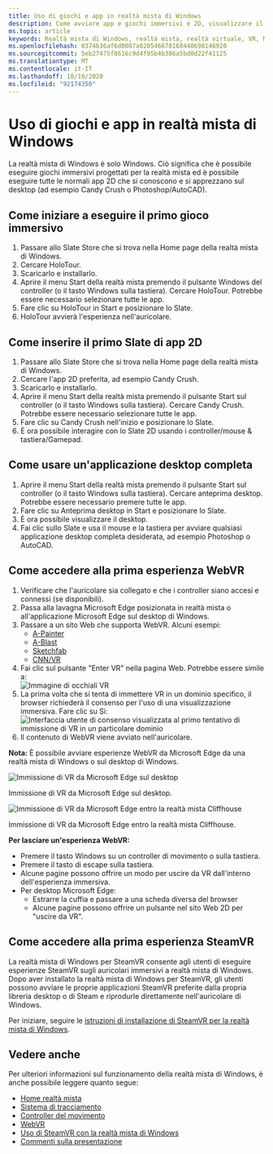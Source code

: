 ```yaml
---
title: Uso di giochi e app in realtà mista di Windows
description: Come avviare app e giochi immersivi e 2D, visualizzare il desktop e sperimentare il contenuto di WebVR e SteamVR.
ms.topic: article
keywords: Realtà mista di Windows, realtà mista, realtà virtuale, VR, MR, Apps, giochi, desktop, SteamVR, WebVR, Steam
ms.openlocfilehash: 0374b36af6d0007a020546678168440698146920
ms.sourcegitcommit: 5eb27475f8616c9d4f95b4b386a5bd0d22f41125
ms.translationtype: MT
ms.contentlocale: it-IT
ms.lasthandoff: 10/19/2020
ms.locfileid: "92174350"
---
```

# <a name="using-games-and-apps-in-windows-mixed-reality"></a>Uso di giochi e app in realtà mista di Windows

La realtà mista di Windows è solo Windows. Ciò significa che è possibile eseguire giochi immersivi progettati per la realtà mista ed è possibile eseguire tutte le normali app 2D che si conoscono e si apprezzano sul desktop (ad esempio Candy Crush o Photoshop/AutoCAD).

## <a name="how-to-get-into-your-first-immersive-game"></a>Come iniziare a eseguire il primo gioco immersivo
1. Passare allo Slate Store che si trova nella Home page della realtà mista di Windows.
2. Cercare HoloTour.
3. Scaricarlo e installarlo.
4. Aprire il menu Start della realtà mista premendo il pulsante Windows del controller (o il tasto Windows sulla tastiera). Cercare HoloTour. Potrebbe essere necessario selezionare tutte le app.
5. Fare clic su HoloTour in Start e posizionare lo Slate.
6. HoloTour avvierà l'esperienza nell'auricolare.

## <a name="how-to-place-your-first-2d-app-slate"></a>Come inserire il primo Slate di app 2D
1. Passare allo Slate Store che si trova nella Home page della realtà mista di Windows.
2. Cercare l'app 2D preferita, ad esempio Candy Crush.
3. Scaricarlo e installarlo.
4. Aprire il menu Start della realtà mista premendo il pulsante Start sul controller (o il tasto Windows sulla tastiera). Cercare Candy Crush. Potrebbe essere necessario selezionare tutte le app.
5. Fare clic su Candy Crush nell'inizio e posizionare lo Slate.
6. È ora possibile interagire con lo Slate 2D usando i controller/mouse & tastiera/Gamepad.

## <a name="how-to-use-a-full-desktop-application"></a>Come usare un'applicazione desktop completa
1. Aprire il menu Start della realtà mista premendo il pulsante Start sul controller (o il tasto Windows sulla tastiera). Cercare anteprima desktop. Potrebbe essere necessario premere tutte le app.
2. Fare clic su Anteprima desktop in Start e posizionare lo Slate.
3. È ora possibile visualizzare il desktop.
4. Fai clic sullo Slate e usa il mouse e la tastiera per avviare qualsiasi applicazione desktop completa desiderata, ad esempio Photoshop o AutoCAD.

## <a name="how-to-get-into-your-first-webvr-experience"></a>Come accedere alla prima esperienza WebVR
1. Verificare che l'auricolare sia collegato e che i controller siano accesi e connessi (se disponibili).
2. Passa alla lavagna Microsoft Edge posizionata in realtà mista o all'applicazione Microsoft Edge sul desktop di Windows.
3. Passare a un sito Web che supporta WebVR. Alcuni esempi:
   * [A-Painter](https://aframe.io/a-painter/)
   * [A-Blast](https://aframe.io/a-blast/)
   * [Sketchfab](https://sketchfab.com/)
   * [CNN/VR](https://cnn.com/vr)
4. Fai clic sul pulsante "Enter VR" nella pagina Web. Potrebbe essere simile a: \
   ![Immagine di occhiali VR](images/75px-enter-vr.png)
5. La prima volta che si tenta di immettere VR in un dominio specifico, il browser richiederà il consenso per l'uso di una visualizzazione immersiva. Fare clic su Sì: ![Interfaccia utente di consenso visualizzata al primo tentativo di immissione di VR in un particolare dominio](images/1053px-Webvr-consent-ui.png)
6. Il contenuto di WebVR viene avviato nell'auricolare.

**Nota:** È possibile avviare esperienze WebVR da Microsoft Edge da una realtà mista di Windows o sul desktop di Windows.

![Immissione di VR da Microsoft Edge sul desktop](images/450px-webvr-desktop.png)

Immissione di VR da Microsoft Edge sul desktop.

![Immissione di VR da Microsoft Edge entro la realtà mista Cliffhouse](images/450px-enter-vr-cliffhouse.jpg)

Immissione di VR da Microsoft Edge entro la realtà mista Cliffhouse.

**Per lasciare un'esperienza WebVR:**
* Premere il tasto Windows su un controller di movimento o sulla tastiera.
* Premere il tasto di escape sulla tastiera.
* Alcune pagine possono offrire un modo per uscire da VR dall'interno dell'esperienza immersiva.
* Per desktop Microsoft Edge:
  * Estrarre la cuffia e passare a una scheda diversa del browser
  * Alcune pagine possono offrire un pulsante nel sito Web 2D per "uscire da VR".

## <a name="how-to-get-into-your-first-steamvr-experience"></a>Come accedere alla prima esperienza SteamVR

La realtà mista di Windows per SteamVR consente agli utenti di eseguire esperienze SteamVR sugli auricolari immersivi a realtà mista di Windows. Dopo aver installato la realtà mista di Windows per SteamVR, gli utenti possono avviare le proprie applicazioni SteamVR preferite dalla propria libreria desktop o di Steam e riprodurle direttamente nell'auricolare di Windows.

Per iniziare, seguire le [istruzioni di installazione di SteamVR per la realtà mista di Windows](https://docs.microsoft.com/windows/mixed-reality/enthusiast-guide/using-steamvr-with-windows-mixed-reality).

## <a name="see-also"></a>Vedere anche

Per ulteriori informazioni sul funzionamento della realtà mista di Windows, è anche possibile leggere quanto segue:
* [Home realtà mista](your-mixed-reality-home.md)
* [Sistema di tracciamento](tracking-system.md)
* [Controller del movimento](controllers-in-wmr.md)
* [WebVR](webvr.md)
* [Uso di SteamVR con la realtà mista di Windows](using-steamvr-with-windows-mixed-reality.md)
* [Commenti sulla presentazione](filing-feedback.md)
